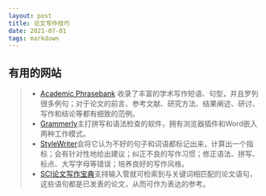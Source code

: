 ```yaml
---
layout: post
title: 论文写作技巧
date: 2021-07-01 
tags: markdown    
---
```

## 有用的网站
>* [Academic Phrasebank](https://www.phrasebank.manchester.ac.uk/) 收录了丰富的学术写作短语、句型，并且罗列很多例句；对于论文的前言、参考文献、研究方法、结果阐述、研讨、写作和结论等都有细致的范例。
>* [Grammerly](https://www.grammarly.com/)主打拼写和语法检查的软件，拥有浏览器插件和Word嵌入两种工作模式。
>* [StyleWriter](https://www.editorsoftware.com/stylewriter/)会将它认为不好的句子和词语都标记出来，计算出一个指标；会有针对性地给出建议；纠正不良的写作习惯；修正语法、拼写、标点、大写字母等错误；培养良好的写作风格。
>* [SCI论文写作宝典](https://www.medsci.cn/sci/query.do)支持输入管就可检索到与关键词相匹配的论文语句，这些语句都是已发表的论文，从而可作为表达的参考。

